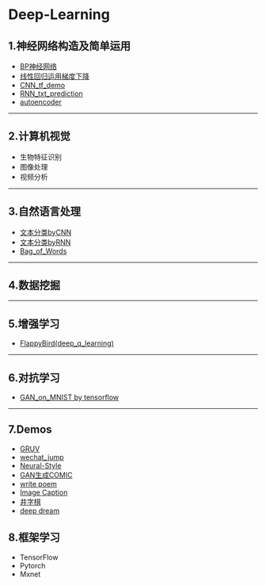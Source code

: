 # Deep-Learning
## 1.神经网络构造及简单运用
* [BP神经网络](https://github.com/Spr1nt0a0/Deep-Learning/blob/master/%E7%A5%9E%E7%BB%8F%E7%BD%91%E7%BB%9C%E6%9E%84%E9%80%A0%E5%8F%8A%E7%AE%80%E5%8D%95%E8%BF%90%E7%94%A8/bp.py)
* [线性回归运用梯度下降](https://github.com/Spr1nt0a0/Deep-Learning/tree/master/%E7%A5%9E%E7%BB%8F%E7%BD%91%E7%BB%9C%E6%9E%84%E9%80%A0%E5%8F%8A%E7%AE%80%E5%8D%95%E8%BF%90%E7%94%A8/linear_regression_use_gradient_decent)
* [CNN_tf_demo](https://github.com/Spr1nt0a0/Deep-Learning/blob/master/%E7%A5%9E%E7%BB%8F%E7%BD%91%E7%BB%9C%E6%9E%84%E9%80%A0%E5%8F%8A%E7%AE%80%E5%8D%95%E8%BF%90%E7%94%A8/CNN_tf_demo.py)
* [RNN_txt_prediction](https://github.com/Spr1nt0a0/Deep-Learning/tree/master/%E7%A5%9E%E7%BB%8F%E7%BD%91%E7%BB%9C%E6%9E%84%E9%80%A0%E5%8F%8A%E7%AE%80%E5%8D%95%E8%BF%90%E7%94%A8/RNN_txt_prediction)
* [autoencoder](https://github.com/Spr1nt0a0/Deep-Learning/blob/master/%E7%A5%9E%E7%BB%8F%E7%BD%91%E7%BB%9C%E6%9E%84%E9%80%A0%E5%8F%8A%E7%AE%80%E5%8D%95%E8%BF%90%E7%94%A8/autoencoder.py)
-------
## 2.计算机视觉
* 生物特征识别
* 图像处理
* 视频分析
------
## 3.自然语言处理
* [文本分类byCNN](https://github.com/Spr1nt0a0/Deep-Learning/tree/master/Demos/text-classificationCNN)
* [文本分类byRNN](https://github.com/Spr1nt0a0/Deep-Learning/tree/master/Demos/text-classificationRNN)
* [Bag_of_Words](https://github.com/Spr1nt0a0/Deep-Learning/tree/master/Demos/%E8%AF%8D%E8%A2%8B)
------
## 4.数据挖掘
------
## 5.增强学习
* [FlappyBird(deep_q_learning)](https://github.com/Spr1nt0a0/Deep-Learning/tree/master/Demos/FlappyBird)
------
## 6.对抗学习
* [GAN_on_MNIST by tensorflow](https://github.com/Spr1nt0a0/Deep-Learning/blob/master/Demos/GAN_demo/GAN_on_MNIST.py)
------
## 7.Demos
* [GRUV](https://github.com/Spr1nt0a0/Deep-Learning/tree/master/Demos/GRUV)
* [wechat_jump](https://github.com/Spr1nt0a0/Deep-Learning/tree/master/Demos/wechat_jump)
* [Neural-Style](https://github.com/Spr1nt0a0/Deep-Learning/tree/master/Demos/Neural-Style)
* [GAN生成COMIC](https://github.com/Spr1nt0a0/Deep-Learning/tree/master/Demos/GAN%E7%94%9F%E6%88%90COMIC)
* [write poem](https://github.com/Spr1nt0a0/Deep-Learning/tree/master/Demos/write%20poem)
* [Image Caption](https://github.com/Spr1nt0a0/Deep-Learning/tree/master/Demos/Image%20Caption)
* [井字棋](https://github.com/Spr1nt0a0/Deep-Learning/tree/master/Demos/%E4%BA%95%E5%AD%97%E6%A3%8B)
* [deep dream](https://github.com/Spr1nt0a0/Deep-Learning/tree/master/Demos/deep%20dream)
## 8.框架学习
* TensorFlow
* Pytorch
* Mxnet
